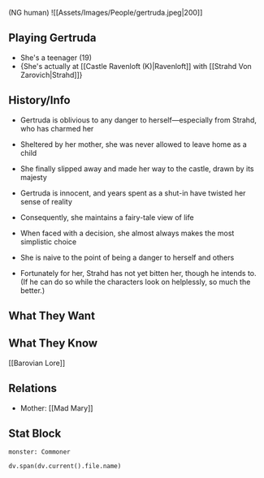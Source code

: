 (NG human)
![[Assets/Images/People/gertruda.jpeg|200]]
## Playing Gertruda
- She's a teenager (19)
- {She's actually at [[Castle Ravenloft (K)|Ravenloft]] with [[Strahd Von Zarovich|Strahd]]}

## History/Info
- Gertruda is oblivious to any danger to herself—especially from Strahd, who has charmed her
- Sheltered by her mother, she was never allowed to leave home as a child
- She finally slipped away and made her way to the castle, drawn by its majesty

- Gertruda is innocent, and years spent as a shut-in have twisted her sense of reality
- Consequently, she maintains a fairy-tale view of life
- When faced with a decision, she almost always makes the most simplistic choice
- She is naive to the point of being a danger to herself and others
- Fortunately for her, Strahd has not yet bitten her, though he intends to. (If he can do so while the characters look on helplessly, so much the better.)

## What They Want

## What They Know
[[Barovian Lore]]

## Relations
- Mother: [[Mad Mary]]

## Stat Block

```statblock
monster: Commoner
```

```dataviewjs
dv.span(dv.current().file.name)
```